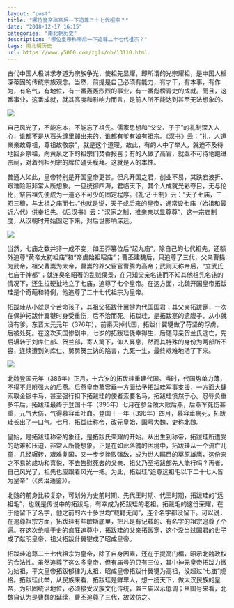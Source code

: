 ```yaml
---
layout: "post"
title: "哪位皇帝称帝后一下追尊二十七代祖宗？"
date: "2018-12-17 16:15"
categories: "南北朝历史"
description: "哪位皇帝称帝后一下追尊二十七代祖宗？"
tags: 南北朝历史
url: https://www.y5000.com/zgls/nb/13110.html
---
```






古代中国人极讲求孝道为宗族争光，使祖先显耀，即所谓的光宗耀祖，是中国人根深蒂固的传统宗族观念。当然，前提是自己必须有能力，有才干，有本事，有作为，有名气，有地位，有一番轰轰烈烈的事业，有一番彪榜青史的成就。而且，这番事业，这番成就，就其高度和影响力而言，是前人所不能达到甚至无法想象的。

![](https://img.y5000.com/uploads/allimg/170210/1612145118-0.jpg)

自己风光了，不能忘本，不能忘了祖先。儒家思想和“父父、子子”的礼制深入人心，谁都不是从石头缝里蹦出来的，谁都有爹有娘有祖宗。《汉书》云：“礼，人道亲亲故尊祖，尊祖故敬宗”，就是这个道理。故此，有的人中了举人，就迫不及待地回乡祭祖，向黄泉之下的祖宗们焚香报喜；有的人做了高官，就亟不可待地跑进宗祠，对着列祖列宗的牌位磕头膜拜。这就是人的本性。

普通人如此，皇帝特别是开国皇帝更甚。但凡开国之君，创业不易，其跌宕波折、艰难险阻非常人所想象。一旦统御四海，君临天下，其个人成就光彩夺目，无与伦比，祭告祖先便成为一道必不可少的固定程序。《礼记·王制》云：“天子七庙，三昭三穆，与太祖之庙而七。”也就是说，天子或后来的皇帝，通常设七庙（始祖和最近六代）供奉祖先。《后汉书》云：“汉家之制，推亲亲以显尊尊”，这一宗庙制度，从汉朝时开始固定下来，对后世影响深远。

![](https://img.y5000.com/uploads/allimg/170210/161214NW-1.jpg)

当然，七庙之数并非一成不变，如王莽篡位后“起九庙”，除自己的七代祖先，还额外追尊“黄帝太初祖庙”和“帝虞始祖昭庙”；曹丕建魏后，只追尊了三代，父亲曹操为武帝，祖父曹嵩为太帝，曹嵩的养父宦官曹腾为高帝；武则天称帝后，“立武氏七庙于神都”；就连臭名昭著的乱贼侯景，在只知父亲名讳而不知其他祖先名讳的情况下，还生拉硬扯地立了七庙，追尊了七个皇帝。在这方面，北魏开国皇帝拓跋珪是个奇葩和特例，他追尊了二十七代祖宗为皇帝。

拓跋珪从小就是个苦命孩子，其祖父拓跋什翼犍为代国国君；其父亲拓跋寔，一次在保护拓跋什翼犍时身受重伤，后不治而死。拓跋珪，是拓跋寔的遗腹子，从小就没有爹。东晋太元元年（376年），前秦灭掉代国，拓跋什翼犍做了苻坚的俘虏，后被处死。在这次灭国惨剧中，七岁的拓跋珪侥幸得生，后随母亲贺兰氏逃亡，先后辗转于刘库仁部、贺兰部，寄人篱下，仰人鼻息，然而其特殊的身份为两部所不容，连续遭到刘库仁、舅舅贺兰讷的陷害，九死一生，最终艰难地活了下来。

![](https://img.y5000.com/uploads/allimg/170210/1612142P3-2.jpg)

北魏登国元年（386年）正月，十六岁的拓跋珪重建代国。当时，代国势单力薄，不得不归附强大的后燕。后燕皇帝慕容垂一方面给予拓跋珪军事支援，一方面大肆索取金银牛马，甚至强行扣下拓跋珪的使者索要名马，拓跋珪愤然于心。忍辱负重多年后，拓跋珪最终于登国十年（395年）七月在参合陂大败后燕，后燕军死伤甚重，元气大伤，气得慕容垂吐血。登国十一年（396年）四月，慕容垂病死，拓跋珪长出了一口气。七月，拓跋珪称帝，改元皇始，国号大魏，史称北魏。

皇始，是拓跋珪称帝的象征，是拓跋氏荣耀的开始。从出生到称帝，拓跋珪所遭受的劫难和压迫，非常人所能想象。正是在如此落魄的困境中，拓跋珪从一个流亡儿童，几经辗转，艰难复国，又一步步挫败强敌，成为世人瞩目的草原雄鹰，这份来之不易的成功和喜悦，不去告慰死去的父亲、祖父乃至拓跋部先人能行吗？再者，自己风光了，祖先也应跟着风光一把。为此，拓跋珪“追尊远祖毛以下二十七人皆为皇帝”（《资治通鉴》）。

北魏的前身比较复杂，可划分为史前时期、先代王时期、代王时期，拓跋珪的“远祖毛”，也就是传说中的拓跋毛，有幸成为拓跋珪的老祖。拓跋毛的这份荣耀，在于他留下了名字，他之前的六十多世均“载籍无闻”，连个名字都没留下。可以说，在追尊祖宗方面，拓跋珪有些歇斯底里，把凡是有记载的、有名字的祖宗追尊了个遍。在这次绝唱于史的疯狂追尊中，拓跋珪的父亲拓跋寔，这个没当过国君的世子成了献明皇帝，祖父拓跋什翼犍成了昭成皇帝。

拓跋珪追尊二十七代祖宗为皇帝，除了自身因素，还在于提高门楣，昭示北魏政权的合法性。虽然追尊了这么多皇帝，但有庙号的只有三位，其中神元皇帝拓跋力微为始祖，平文皇帝拓跋郁律为太祖，昭成皇帝拓跋什翼犍为高祖，没超过“七庙”规格。拓跋珪此举，从民族来看，拓跋珪是鲜卑人，想一统天下，做大汉民族的皇帝，为巩固统治地位，必须接受汉族文化传统，置三庙以示低调；从国号来看，北魏自认为是曹魏的延续，曹丕追尊了三代，故效仿之。
